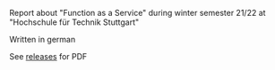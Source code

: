 Report about "Function as a Service" during winter semester 21/22 at "Hochschule für Technik Stuttgart"

Written in german

See [releases](https://github.com/XiangRongLin/report-faas/releases) for PDF